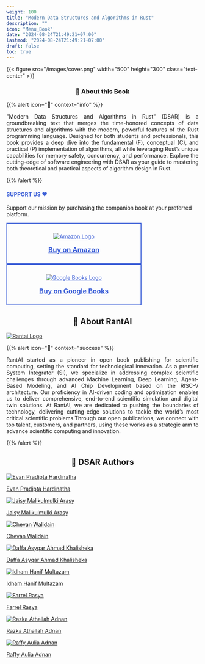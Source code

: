 ```yaml
---
weight: 100
title: "Modern Data Structures and Algorithms in Rust"
description: ""
icon: "Menu_Book"
date: "2024-08-24T21:49:21+07:00"
lastmod: "2024-08-24T21:49:21+07:00"
draft: false
toc: true
---
```

{{< figure src="/images/cover.png" width="500" height="300" class="text-center" >}}

<center>

### 📘 About this Book

</center>

{{% alert icon="📘" context="info" %}}
<p style="text-align: justify;">
"Modern Data Structures and Algorithms in Rust" (DSAR) is a groundbreaking text that merges the time-honored concepts of data structures and algorithms with the modern, powerful features of the Rust programming language. Designed for both students and professionals, this book provides a deep dive into the fundamental (F), conceptual (C), and practical (P) implementation of algorithms, all while leveraging Rust’s unique capabilities for memory safety, concurrency, and performance. Explore the cutting-edge of software engineering with DSAR as your guide to mastering both theoretical and practical aspects of algorithm design in Rust.
</p>
{{% /alert %}}

<div class="row justify-content-center my-4">
  <div class="col-md-8 col-12">
      <div class="card p-4 text-center support-card">
          <h4 class="mb-3" style="color: #3c5fd7;">SUPPORT US ❤️</h4>
          <p class="card-text">
              Support our mission by purchasing the companion book at your preferred platform.
          </p>
          <div class="d-flex justify-content-center mb-3 flex-wrap">
              <a href="https://www.amazon.com/dp/B0DJDKZ43M" class="btn btn-lg btn-outline-support m-2 support-btn">
                  <img src="../../images/kindle.png" alt="Amazon Logo" class="support-logo-image">
                  <span class="support-btn-text">Buy on Amazon</span>
              </a>
              <a href="https://play.google.com/store/books/details?id=QE4lEQAAQBAJ" class="btn btn-lg btn-outline-support m-2 support-btn">
                  <img src="../../images/GBooks.png" alt="Google Books Logo" class="support-logo-image">
                  <span class="support-btn-text">Buy on Google Books</span>
              </a>
          </div>
      </div>
  </div>
</div>

<style>
  .btn-outline-support {
      color: #3c5fd7;
      border: 2px solid #3c5fd7;
      background-color: transparent;
      display: flex;
      flex-direction: column;
      align-items: center;
      padding: 25px; /* Increased padding for a more prominent button */
      width: 200px; /* Increased width for better visibility */
      text-align: center;
      transition: all 0.3s ease-in-out; /* Smooth transition for hover effects */
  }
  .btn-outline-support:hover {
      background-color: #3c5fd7;
      color: white;
      border-color: #3c5fd7;
  }
  .support-logo-image {
      max-width: 100%;
      height: auto;
      margin-bottom: 16px; /* Increased space between the logo and the button text */
  }
  .support-btn {
      width: 300px; /* Increased width for both buttons */
  }
  .support-btn-text {
      font-weight: bold;
      font-size: 1.1rem; /* Slightly larger text for better readability */
  }
  .support-card {
      transition: box-shadow 0.3s ease-in-out;
  }
  .support-card:hover {
      box-shadow: 0 0 20px #3c5fd7; /* Green glowing border effect when hovered */
  }
</style>

<center>

## 🚀 About RantAI

</center>

<div class="row justify-content-center">
    <div class="col-md-4 col-12 py-2">
        <a class="text-decoration-none text-reset" href="https://rantai.dev/">
            <div class="card h-100 features feature-full-bg rounded p-4 position-relative overflow-hidden border-1 text-center">
                <img src="../../images/Logo.png" class="card-img-top" alt="Rantai Logo">
            </div>
        </a>
    </div>
</div>

{{% alert icon="🚀" context="success" %}}
<p style="text-align: justify;">
RantAI started as a pioneer in open book publishing for scientific computing, setting the standard for technological innovation. As a premier System Integrator (SI), we specialize in addressing complex scientific challenges through advanced Machine Learning, Deep Learning, Agent-Based Modeling, and AI Chip Development based on the RISC-V architecture. Our proficiency in AI-driven coding and optimization enables us to deliver comprehensive, end-to-end scientific simulation and digital twin solutions. At RantAI, we are dedicated to pushing the boundaries of technology, delivering cutting-edge solutions to tackle the world’s most critical scientific problems.Through our open publications, we connect with top talent, customers, and partners, using these works as a strategic arm to advance scientific computing and innovation.</p>
{{% /alert %}}

<center>

## 👥 DSAR Authors

</center>

<div class="row flex-xl-wrap pb-4">
    <div class="col-md-4 col-12 py-2">
        <a class="text-decoration-none text-reset" href="https://www.linkedin.com/in/shirologic/">
            <div class="card h-100 features feature-full-bg rounded p-4 position-relative overflow-hidden border-1 text-center">
                <img src="../../images/P8MKxO7NRG2n396LeSEs-1EMgqgjvaVvYZ7wbZ7Zm-v1.png" class="card-img-top" alt="Evan Pradipta Hardinatha">
                <div class="card-body p-0 content">
                    <p class="fs-5 fw-semibold card-title mb-1">Evan Pradipta Hardinatha</p>
                </div>
            </div>
        </a>
    </div>
    <div class="col-md-4 col-12 py-2">
        <a class="text-decoration-none text-reset" href="https://www.linkedin.com/in/jaisy-arasy/">
            <div class="card h-100 features feature-full-bg rounded p-4 position-relative overflow-hidden border-1 text-center">
                <img src="../../images/P8MKxO7NRG2n396LeSEs-cHU7kr5izPad2OAh1eQO-v1.png" class="card-img-top" alt="Jaisy Malikulmulki Arasy">
                <div class="card-body p-0 content">
                    <p class="fs-5 fw-semibold card-title mb-1">Jaisy Malikulmulki Arasy</p>
                </div>
            </div>
        </a>
    </div>
    <div class="col-md-4 col-12 py-2">
        <a class="text-decoration-none text-reset" href="https://www.linkedin.com/in/chevhan-walidain/">
            <div class="card h-100 features feature-full-bg rounded p-4 position-relative overflow-hidden border-1 text-center">
                <img src="../../images/P8MKxO7NRG2n396LeSEs-UTFiCKrYqaocqib3YNnZ-v1.png" class="card-img-top" alt="Chevan Walidain">
                <div class="card-body p-0 content">
                    <p class="fs-5 fw-semibold card-title mb-1">Chevan Walidain</p>
                </div>
            </div>
        </a>
    </div>
    <div class="col-md-4 col-12 py-2">
        <a class="text-decoration-none text-reset" href="https://www.linkedin.com/in/daffasyqarrr/">
            <div class="card h-100 features feature-full-bg rounded p-4 position-relative overflow-hidden border-1 text-center">
                <img src="../../images/P8MKxO7NRG2n396LeSEs-5PupP02YXKw6a9pcZXDM-v1.png" class="card-img-top" alt="Daffa Asyqar Ahmad Khalisheka">
                <div class="card-body p-0 content">
                    <p class="fs-5 fw-semibold card-title mb-1">Daffa Asyqar Ahmad Khalisheka</p>
                </div>
            </div>
        </a>
    </div>
    <div class="col-md-4 col-12 py-2">
        <a class="text-decoration-none text-reset" href="https://www.linkedin.com/in/idham-multazam/">
            <div class="card h-100 features feature-full-bg rounded p-4 position-relative overflow-hidden border-1 text-center">
                <img src="../../images/P8MKxO7NRG2n396LeSEs-Ra9qnq6ahPYHkvvzi71z-v1.png" class="card-img-top" alt="Idham Hanif Multazam">
                <div class="card-body p-0 content">
                    <p class="fs-5 fw-semibold card-title mb-1">Idham Hanif Multazam</p>
                </div>
            </div>
        </a>
    </div>
    <div class="col-md-4 col-12 py-2">
        <a class="text-decoration-none text-reset" href="https://www.linkedin.com/in/farrel-rassya-1b6991257/">
            <div class="card h-100 features feature-full-bg rounded p-4 position-relative overflow-hidden border-1 text-center">
                <img src="../../images/farrel-rasya.png" class="card-img-top" alt="Farrel Rasya">
                <div class="card-body p-0 content">
                    <p class="fs-5 fw-semibold card-title mb-1">Farrel Rasya</p>
                </div>
            </div>
        </a>
    </div>
    <div class="col-md-4 col-12 py-2">
        <a class="text-decoration-none text-reset" href="http://www.linkedin.com">
            <div class="card h-100 features feature-full-bg rounded p-4 position-relative overflow-hidden border-1 text-center">
                <img src="../../images/P8MKxO7NRG2n396LeSEs-0n0SFhW3vVnO5VXX9cIX-v1.png" class="card-img-top" alt="Razka Athallah Adnan">
                <div class="card-body p-0 content">
                    <p class="fs-5 fw-semibold card-title mb-1">Razka Athallah Adnan</p>
                </div>
            </div>
        </a>
    </div>
    <div class="col-md-4 col-12 py-2">
        <a class="text-decoration-none text-reset" href="http://linkedin.com">
            <div class="card h-100 features feature-full-bg rounded p-4 position-relative overflow-hidden border-1 text-center">
                <img src="../../images/P8MKxO7NRG2n396LeSEs-vto2jpzeQkntjXGi2Wbu-v1.png" class="card-img-top" alt="Raffy Aulia Adnan">
                <div class="card-body p-0 content">
                    <p class="fs-5 fw-semibold card-title mb-1">Raffy Aulia Adnan</p>
                </div>
            </div>
        </a>
    </div>
</div>
